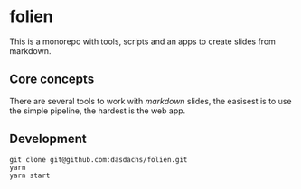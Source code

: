 # folien


This is a monorepo with tools, scripts and an apps to create slides from markdown.


## Core concepts

There are several tools to work with _markdown_ slides, the easisest is to use the simple pipeline, the hardest is the web app.

## Development

```
git clone git@github.com:dasdachs/folien.git
yarn
yarn start
```

